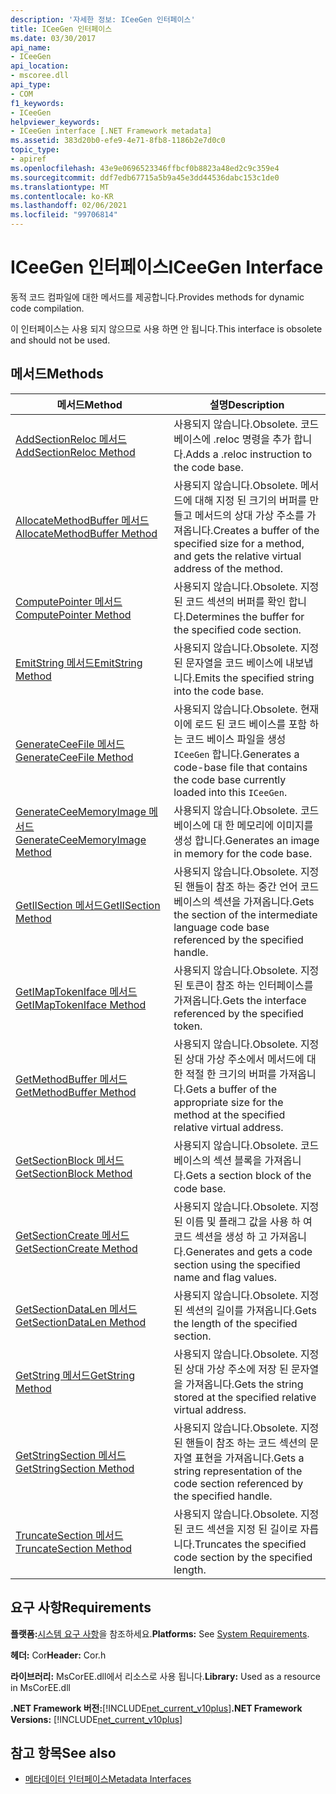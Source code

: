 ```yaml
---
description: '자세한 정보: ICeeGen 인터페이스'
title: ICeeGen 인터페이스
ms.date: 03/30/2017
api_name:
- ICeeGen
api_location:
- mscoree.dll
api_type:
- COM
f1_keywords:
- ICeeGen
helpviewer_keywords:
- ICeeGen interface [.NET Framework metadata]
ms.assetid: 383d20b0-efe9-4e71-8fb8-1186b2e7d0c0
topic_type:
- apiref
ms.openlocfilehash: 43e9e0696523346ffbcf0b8823a48ed2c9c359e4
ms.sourcegitcommit: ddf7edb67715a5b9a45e3dd44536dabc153c1de0
ms.translationtype: MT
ms.contentlocale: ko-KR
ms.lasthandoff: 02/06/2021
ms.locfileid: "99706814"
---
```

# <a name="iceegen-interface"></a><span data-ttu-id="adbbd-103">ICeeGen 인터페이스</span><span class="sxs-lookup"><span data-stu-id="adbbd-103">ICeeGen Interface</span></span>

<span data-ttu-id="adbbd-104">동적 코드 컴파일에 대한 메서드를 제공합니다.</span><span class="sxs-lookup"><span data-stu-id="adbbd-104">Provides methods for dynamic code compilation.</span></span>  
  
 <span data-ttu-id="adbbd-105">이 인터페이스는 사용 되지 않으므로 사용 하면 안 됩니다.</span><span class="sxs-lookup"><span data-stu-id="adbbd-105">This interface is obsolete and should not be used.</span></span>  
  
## <a name="methods"></a><span data-ttu-id="adbbd-106">메서드</span><span class="sxs-lookup"><span data-stu-id="adbbd-106">Methods</span></span>  
  
|<span data-ttu-id="adbbd-107">메서드</span><span class="sxs-lookup"><span data-stu-id="adbbd-107">Method</span></span>|<span data-ttu-id="adbbd-108">설명</span><span class="sxs-lookup"><span data-stu-id="adbbd-108">Description</span></span>|  
|------------|-----------------|  
|[<span data-ttu-id="adbbd-109">AddSectionReloc 메서드</span><span class="sxs-lookup"><span data-stu-id="adbbd-109">AddSectionReloc Method</span></span>](iceegen-addsectionreloc-method.md)|<span data-ttu-id="adbbd-110">사용되지 않습니다.</span><span class="sxs-lookup"><span data-stu-id="adbbd-110">Obsolete.</span></span> <span data-ttu-id="adbbd-111">코드 베이스에 .reloc 명령을 추가 합니다.</span><span class="sxs-lookup"><span data-stu-id="adbbd-111">Adds a .reloc instruction to the code base.</span></span>|  
|[<span data-ttu-id="adbbd-112">AllocateMethodBuffer 메서드</span><span class="sxs-lookup"><span data-stu-id="adbbd-112">AllocateMethodBuffer Method</span></span>](iceegen-allocatemethodbuffer-method.md)|<span data-ttu-id="adbbd-113">사용되지 않습니다.</span><span class="sxs-lookup"><span data-stu-id="adbbd-113">Obsolete.</span></span> <span data-ttu-id="adbbd-114">메서드에 대해 지정 된 크기의 버퍼를 만들고 메서드의 상대 가상 주소를 가져옵니다.</span><span class="sxs-lookup"><span data-stu-id="adbbd-114">Creates a buffer of the specified size for a method, and gets the relative virtual address of the method.</span></span>|  
|[<span data-ttu-id="adbbd-115">ComputePointer 메서드</span><span class="sxs-lookup"><span data-stu-id="adbbd-115">ComputePointer Method</span></span>](iceegen-computepointer-method.md)|<span data-ttu-id="adbbd-116">사용되지 않습니다.</span><span class="sxs-lookup"><span data-stu-id="adbbd-116">Obsolete.</span></span> <span data-ttu-id="adbbd-117">지정 된 코드 섹션의 버퍼를 확인 합니다.</span><span class="sxs-lookup"><span data-stu-id="adbbd-117">Determines the buffer for the specified code section.</span></span>|  
|[<span data-ttu-id="adbbd-118">EmitString 메서드</span><span class="sxs-lookup"><span data-stu-id="adbbd-118">EmitString Method</span></span>](iceegen-emitstring-method.md)|<span data-ttu-id="adbbd-119">사용되지 않습니다.</span><span class="sxs-lookup"><span data-stu-id="adbbd-119">Obsolete.</span></span> <span data-ttu-id="adbbd-120">지정 된 문자열을 코드 베이스에 내보냅니다.</span><span class="sxs-lookup"><span data-stu-id="adbbd-120">Emits the specified string into the code base.</span></span>|  
|[<span data-ttu-id="adbbd-121">GenerateCeeFile 메서드</span><span class="sxs-lookup"><span data-stu-id="adbbd-121">GenerateCeeFile Method</span></span>](iceegen-generateceefile-method.md)|<span data-ttu-id="adbbd-122">사용되지 않습니다.</span><span class="sxs-lookup"><span data-stu-id="adbbd-122">Obsolete.</span></span> <span data-ttu-id="adbbd-123">현재이에 로드 된 코드 베이스를 포함 하는 코드 베이스 파일을 생성 `ICeeGen` 합니다.</span><span class="sxs-lookup"><span data-stu-id="adbbd-123">Generates a code-base file that contains the code base currently loaded into this `ICeeGen`.</span></span>|  
|[<span data-ttu-id="adbbd-124">GenerateCeeMemoryImage 메서드</span><span class="sxs-lookup"><span data-stu-id="adbbd-124">GenerateCeeMemoryImage Method</span></span>](iceegen-generateceememoryimage-method.md)|<span data-ttu-id="adbbd-125">사용되지 않습니다.</span><span class="sxs-lookup"><span data-stu-id="adbbd-125">Obsolete.</span></span> <span data-ttu-id="adbbd-126">코드 베이스에 대 한 메모리에 이미지를 생성 합니다.</span><span class="sxs-lookup"><span data-stu-id="adbbd-126">Generates an image in memory for the code base.</span></span>|  
|[<span data-ttu-id="adbbd-127">GetIlSection 메서드</span><span class="sxs-lookup"><span data-stu-id="adbbd-127">GetIlSection Method</span></span>](iceegen-getilsection-method.md)|<span data-ttu-id="adbbd-128">사용되지 않습니다.</span><span class="sxs-lookup"><span data-stu-id="adbbd-128">Obsolete.</span></span> <span data-ttu-id="adbbd-129">지정 된 핸들이 참조 하는 중간 언어 코드 베이스의 섹션을 가져옵니다.</span><span class="sxs-lookup"><span data-stu-id="adbbd-129">Gets the section of the intermediate language code base referenced by the specified handle.</span></span>|  
|[<span data-ttu-id="adbbd-130">GetIMapTokenIface 메서드</span><span class="sxs-lookup"><span data-stu-id="adbbd-130">GetIMapTokenIface Method</span></span>](iceegen-getimaptokeniface-method.md)|<span data-ttu-id="adbbd-131">사용되지 않습니다.</span><span class="sxs-lookup"><span data-stu-id="adbbd-131">Obsolete.</span></span> <span data-ttu-id="adbbd-132">지정 된 토큰이 참조 하는 인터페이스를 가져옵니다.</span><span class="sxs-lookup"><span data-stu-id="adbbd-132">Gets the interface referenced by the specified token.</span></span>|  
|[<span data-ttu-id="adbbd-133">GetMethodBuffer 메서드</span><span class="sxs-lookup"><span data-stu-id="adbbd-133">GetMethodBuffer Method</span></span>](iceegen-getmethodbuffer-method.md)|<span data-ttu-id="adbbd-134">사용되지 않습니다.</span><span class="sxs-lookup"><span data-stu-id="adbbd-134">Obsolete.</span></span> <span data-ttu-id="adbbd-135">지정 된 상대 가상 주소에서 메서드에 대 한 적절 한 크기의 버퍼를 가져옵니다.</span><span class="sxs-lookup"><span data-stu-id="adbbd-135">Gets a buffer of the appropriate size for the method at the specified relative virtual address.</span></span>|  
|[<span data-ttu-id="adbbd-136">GetSectionBlock 메서드</span><span class="sxs-lookup"><span data-stu-id="adbbd-136">GetSectionBlock Method</span></span>](iceegen-getsectionblock-method.md)|<span data-ttu-id="adbbd-137">사용되지 않습니다.</span><span class="sxs-lookup"><span data-stu-id="adbbd-137">Obsolete.</span></span> <span data-ttu-id="adbbd-138">코드 베이스의 섹션 블록을 가져옵니다.</span><span class="sxs-lookup"><span data-stu-id="adbbd-138">Gets a section block of the code base.</span></span>|  
|[<span data-ttu-id="adbbd-139">GetSectionCreate 메서드</span><span class="sxs-lookup"><span data-stu-id="adbbd-139">GetSectionCreate Method</span></span>](iceegen-getsectioncreate-method.md)|<span data-ttu-id="adbbd-140">사용되지 않습니다.</span><span class="sxs-lookup"><span data-stu-id="adbbd-140">Obsolete.</span></span> <span data-ttu-id="adbbd-141">지정 된 이름 및 플래그 값을 사용 하 여 코드 섹션을 생성 하 고 가져옵니다.</span><span class="sxs-lookup"><span data-stu-id="adbbd-141">Generates and gets a code section using the specified name and flag values.</span></span>|  
|[<span data-ttu-id="adbbd-142">GetSectionDataLen 메서드</span><span class="sxs-lookup"><span data-stu-id="adbbd-142">GetSectionDataLen Method</span></span>](iceegen-getsectiondatalen-method.md)|<span data-ttu-id="adbbd-143">사용되지 않습니다.</span><span class="sxs-lookup"><span data-stu-id="adbbd-143">Obsolete.</span></span> <span data-ttu-id="adbbd-144">지정 된 섹션의 길이를 가져옵니다.</span><span class="sxs-lookup"><span data-stu-id="adbbd-144">Gets the length of the specified section.</span></span>|  
|[<span data-ttu-id="adbbd-145">GetString 메서드</span><span class="sxs-lookup"><span data-stu-id="adbbd-145">GetString Method</span></span>](iceegen-getstring-method.md)|<span data-ttu-id="adbbd-146">사용되지 않습니다.</span><span class="sxs-lookup"><span data-stu-id="adbbd-146">Obsolete.</span></span> <span data-ttu-id="adbbd-147">지정 된 상대 가상 주소에 저장 된 문자열을 가져옵니다.</span><span class="sxs-lookup"><span data-stu-id="adbbd-147">Gets the string stored at the specified relative virtual address.</span></span>|  
|[<span data-ttu-id="adbbd-148">GetStringSection 메서드</span><span class="sxs-lookup"><span data-stu-id="adbbd-148">GetStringSection Method</span></span>](iceegen-getstringsection-method.md)|<span data-ttu-id="adbbd-149">사용되지 않습니다.</span><span class="sxs-lookup"><span data-stu-id="adbbd-149">Obsolete.</span></span> <span data-ttu-id="adbbd-150">지정 된 핸들이 참조 하는 코드 섹션의 문자열 표현을 가져옵니다.</span><span class="sxs-lookup"><span data-stu-id="adbbd-150">Gets a string representation of the code section referenced by the specified handle.</span></span>|  
|[<span data-ttu-id="adbbd-151">TruncateSection 메서드</span><span class="sxs-lookup"><span data-stu-id="adbbd-151">TruncateSection Method</span></span>](iceegen-truncatesection-method.md)|<span data-ttu-id="adbbd-152">사용되지 않습니다.</span><span class="sxs-lookup"><span data-stu-id="adbbd-152">Obsolete.</span></span> <span data-ttu-id="adbbd-153">지정 된 코드 섹션을 지정 된 길이로 자릅니다.</span><span class="sxs-lookup"><span data-stu-id="adbbd-153">Truncates the specified code section by the specified length.</span></span>|  
  
## <a name="requirements"></a><span data-ttu-id="adbbd-154">요구 사항</span><span class="sxs-lookup"><span data-stu-id="adbbd-154">Requirements</span></span>  

 <span data-ttu-id="adbbd-155">**플랫폼:**[시스템 요구 사항](../../get-started/system-requirements.md)을 참조하세요.</span><span class="sxs-lookup"><span data-stu-id="adbbd-155">**Platforms:** See [System Requirements](../../get-started/system-requirements.md).</span></span>  
  
 <span data-ttu-id="adbbd-156">**헤더:** Cor</span><span class="sxs-lookup"><span data-stu-id="adbbd-156">**Header:** Cor.h</span></span>  
  
 <span data-ttu-id="adbbd-157">**라이브러리:** MsCorEE.dll에서 리소스로 사용 됩니다.</span><span class="sxs-lookup"><span data-stu-id="adbbd-157">**Library:** Used as a resource in MsCorEE.dll</span></span>  
  
 <span data-ttu-id="adbbd-158">**.NET Framework 버전:**[!INCLUDE[net_current_v10plus](../../../../includes/net-current-v10plus-md.md)]</span><span class="sxs-lookup"><span data-stu-id="adbbd-158">**.NET Framework Versions:** [!INCLUDE[net_current_v10plus](../../../../includes/net-current-v10plus-md.md)]</span></span>  
  
## <a name="see-also"></a><span data-ttu-id="adbbd-159">참고 항목</span><span class="sxs-lookup"><span data-stu-id="adbbd-159">See also</span></span>

- [<span data-ttu-id="adbbd-160">메타데이터 인터페이스</span><span class="sxs-lookup"><span data-stu-id="adbbd-160">Metadata Interfaces</span></span>](metadata-interfaces.md)

